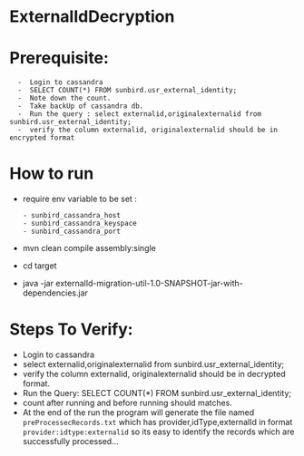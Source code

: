 # ExternalIdDecryption
# Prerequisite: 
      -  Login to cassandra
      -  SELECT COUNT(*) FROM sunbird.usr_external_identity;  
      -  Note down the count.
      -  Take backUp of cassandra db.
      -  Run the query : select externalid,originalexternalid from sunbird.usr_external_identity;
      -  verify the column externalid, originalexternalid should be in encrypted format
# How to run
  - require env variable to be set : </br>

        - sunbird_cassandra_host
        - sunbird_cassandra_keyspace
        - sunbird_cassandra_port

   
   - mvn clean compile assembly:single
   - cd target
   - java -jar externalId-migration-util-1.0-SNAPSHOT-jar-with-dependencies.jar 
     
# Steps To Verify:
   - Login to cassandra
   - select externalid,originalexternalid from sunbird.usr_external_identity;
   - verify the column externalid, originalexternalid should be in decrypted format.
   -  Run the Query: SELECT COUNT(*) FROM sunbird.usr_external_identity;  
   - count after running and before running should matches.
   - At the end of the run the program will generate the file named ```preProcessecRecords.txt``` which has provider,idType,externalId in format ```provider:idtype:externalid``` so  its easy to identify the records which are successfully processed...
